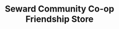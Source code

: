 ---
title: "Seward Community Co-op Friendship Store"
url: /minneapolis/seward-community-co-op-friendship-store/
shop: Supermarkt
---